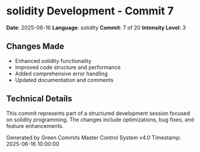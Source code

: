 ﻿# solidity Development - Commit 7

**Date**: 2025-06-16
**Language**: solidity
**Commit**: 7 of 20
**Intensity Level**: 3

## Changes Made
- Enhanced solidity functionality
- Improved code structure and performance
- Added comprehensive error handling
- Updated documentation and comments

## Technical Details
This commit represents part of a structured development session focused on solidity programming.
The changes include optimizations, bug fixes, and feature enhancements.

Generated by Green Commits Master Control System v4.0
Timestamp: 2025-06-16 10:00:00
